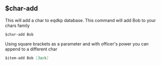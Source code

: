 **$char-add**
-
This will add a char to eqdkp database. This command will add Bob to your chars family
```md
$char-add Bob
```
Using square brackets as a parameter and with officer's power you can append to a different char 
```md
$item-add Bob [Jack]
```